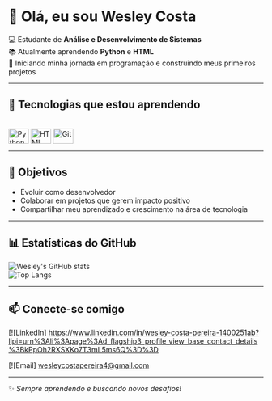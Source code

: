 
# 👋 Olá, eu sou Wesley Costa  

💻 Estudante de **Análise e Desenvolvimento de Sistemas**  
📚 Atualmente aprendendo **Python** e **HTML**  
🚀 Iniciando minha jornada em programação e construindo meus primeiros projetos  

---

## 🔧 Tecnologias que estou aprendendo
<div style="display: inline_block"><br>
  <img align="center" alt="Python" height="30" width="40" src="https://cdn.jsdelivr.net/gh/devicons/devicon/icons/python/python-original.svg">
  <img align="center" alt="HTML" height="30" width="40" src="https://cdn.jsdelivr.net/gh/devicons/devicon/icons/html5/html5-original.svg">
  <img align="center" alt="Git" height="30" width="40" src="https://cdn.jsdelivr.net/gh/devicons/devicon/icons/git/git-original.svg">
</div>  

---

## 🌱 Objetivos
- Evoluir como desenvolvedor  
- Colaborar em projetos que gerem impacto positivo  
- Compartilhar meu aprendizado e crescimento na área de tecnologia  

---

## 📊 Estatísticas do GitHub
![Wesley's GitHub stats](https://github-readme-stats.vercel.app/api?username=wesleycosta&show_icons=true&theme=tokyonight)  
![Top Langs](https://github-readme-stats.vercel.app/api/top-langs/?username=wesleycosta&layout=compact&theme=tokyonight)  

---

## 📫 Conecte-se comigo
[![LinkedIn] https://www.linkedin.com/in/wesley-costa-pereira-1400251ab?lipi=urn%3Ali%3Apage%3Ad_flagship3_profile_view_base_contact_details%3BkPpOh2RXSXKo7T3mL5ms6Q%3D%3D 

[![Email] wesleycostapereira4@gmail.com

---

✨ *Sempre aprendendo e buscando novos desafios!*
